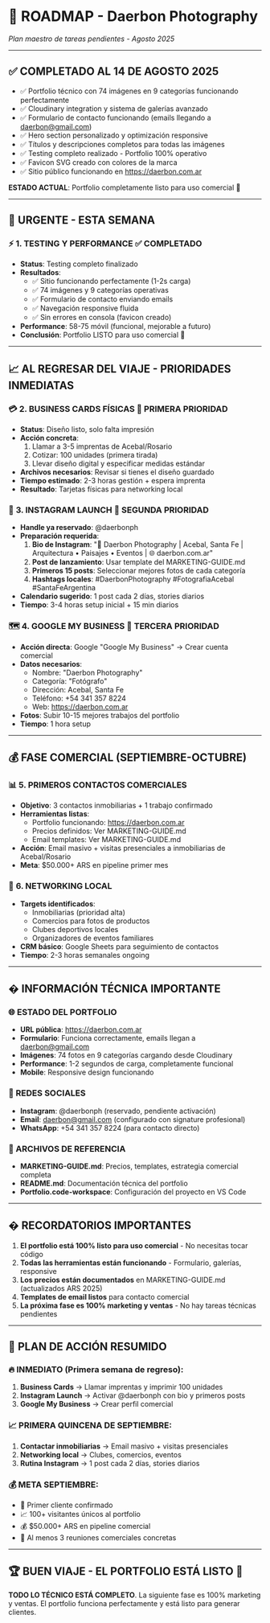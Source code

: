 # 🎯 ROADMAP - Daerbon Photography

*Plan maestro de tareas pendientes - Agosto 2025*

---

## ✅ **COMPLETADO AL 14 DE AGOSTO 2025**
- ✅ Portfolio técnico con 74 imágenes en 9 categorías funcionando perfectamente
- ✅ Cloudinary integration y sistema de galerías avanzado  
- ✅ Formulario de contacto funcionando (emails llegando a daerbon@gmail.com)
- ✅ Hero section personalizado y optimización responsive
- ✅ Títulos y descripciones completos para todas las imágenes
- ✅ Testing completo realizado - Portfolio 100% operativo
- ✅ Favicon SVG creado con colores de la marca
- ✅ Sitio público funcionando en https://daerbon.com.ar

**ESTADO ACTUAL**: Portfolio completamente listo para uso comercial 🚀

---

## 🚨 **URGENTE - ESTA SEMANA**

### ⚡ **1. TESTING Y PERFORMANCE** ✅ COMPLETADO
- **Status**: Testing completo finalizado
- **Resultados**:
  - ✅ Sitio funcionando perfectamente (1-2s carga)
  - ✅ 74 imágenes y 9 categorías operativas
  - ✅ Formulario de contacto enviando emails
  - ✅ Navegación responsive fluida
  - ✅ Sin errores en consola (favicon creado)
- **Performance**: 58-75 móvil (funcional, mejorable a futuro)
- **Conclusión**: Portfolio LISTO para uso comercial 🚀

---

## 📈 **AL REGRESAR DEL VIAJE - PRIORIDADES INMEDIATAS**

### 💳 **2. BUSINESS CARDS FÍSICAS** 🎯 PRIMERA PRIORIDAD
- **Status**: Diseño listo, solo falta impresión
- **Acción concreta**:
  1. Llamar a 3-5 imprentas de Acebal/Rosario
  2. Cotizar: 100 unidades (primera tirada)
  3. Llevar diseño digital y especificar medidas estándar
- **Archivos necesarios**: Revisar si tienes el diseño guardado
- **Tiempo estimado**: 2-3 horas gestión + espera imprenta
- **Resultado**: Tarjetas físicas para networking local

### 📱 **3. INSTAGRAM LAUNCH** 🎯 SEGUNDA PRIORIDAD  
- **Handle ya reservado**: @daerbonph
- **Preparación requerida**:
  1. **Bio de Instagram**: "📸 Daerbon Photography | Acebal, Santa Fe | Arquitectura • Paisajes • Eventos | 🌐 daerbon.com.ar"
  2. **Post de lanzamiento**: Usar template del MARKETING-GUIDE.md
  3. **Primeros 15 posts**: Seleccionar mejores fotos de cada categoría
  4. **Hashtags locales**: #DaerbonPhotography #FotografiaAcebal #SantaFeArgentina
- **Calendario sugerido**: 1 post cada 2 días, stories diarios
- **Tiempo**: 3-4 horas setup inicial + 15 min diarios

### 🗺️ **4. GOOGLE MY BUSINESS** 🎯 TERCERA PRIORIDAD
- **Acción directa**: Google "Google My Business" → Crear cuenta comercial
- **Datos necesarios**:
  - Nombre: "Daerbon Photography"  
  - Categoría: "Fotógrafo"
  - Dirección: Acebal, Santa Fe
  - Teléfono: +54 341 357 8224
  - Web: https://daerbon.com.ar
- **Fotos**: Subir 10-15 mejores trabajos del portfolio
- **Tiempo**: 1 hora setup

---

## 💰 **FASE COMERCIAL (SEPTIEMBRE-OCTUBRE)**

### 📊 **5. PRIMEROS CONTACTOS COMERCIALES** 
- **Objetivo**: 3 contactos inmobiliarias + 1 trabajo confirmado
- **Herramientas listas**: 
  - Portfolio funcionando: https://daerbon.com.ar
  - Precios definidos: Ver MARKETING-GUIDE.md
  - Email templates: Ver MARKETING-GUIDE.md
- **Acción**: Email masivo + visitas presenciales a inmobiliarias de Acebal/Rosario
- **Meta**: $50.000+ ARS en pipeline primer mes

### 🎯 **6. NETWORKING LOCAL**
- **Targets identificados**:
  - Inmobiliarias (prioridad alta)
  - Comercios para fotos de productos  
  - Clubes deportivos locales
  - Organizadores de eventos familiares
- **CRM básico**: Google Sheets para seguimiento de contactos
- **Tiempo**: 2-3 horas semanales ongoing

---

## � **INFORMACIÓN TÉCNICA IMPORTANTE**

### **🌐 ESTADO DEL PORTFOLIO**
- **URL pública**: https://daerbon.com.ar
- **Formulario**: Funciona correctamente, emails llegan a daerbon@gmail.com
- **Imágenes**: 74 fotos en 9 categorías cargando desde Cloudinary
- **Performance**: 1-2 segundos de carga, completamente funcional
- **Mobile**: Responsive design funcionando

### **📱 REDES SOCIALES**
- **Instagram**: @daerbonph (reservado, pendiente activación)
- **Email**: daerbon@gmail.com (configurado con signature profesional)
- **WhatsApp**: +54 341 357 8224 (para contacto directo)

### **📄 ARCHIVOS DE REFERENCIA**
- **MARKETING-GUIDE.md**: Precios, templates, estrategia comercial completa
- **README.md**: Documentación técnica del portfolio
- **Portfolio.code-workspace**: Configuración del proyecto en VS Code

---

## � **RECORDATORIOS IMPORTANTES**

1. **El portfolio está 100% listo para uso comercial** - No necesitas tocar código
2. **Todas las herramientas están funcionando** - Formulario, galerías, responsive
3. **Los precios están documentados** en MARKETING-GUIDE.md (actualizados ARS 2025)
4. **Templates de email listos** para contacto comercial
5. **La próxima fase es 100% marketing y ventas** - No hay tareas técnicas pendientes

---

## 🎯 **PLAN DE ACCIÓN RESUMIDO**

### **🔥 INMEDIATO (Primera semana de regreso):**
1. **Business Cards** → Llamar imprentas y imprimir 100 unidades
2. **Instagram Launch** → Activar @daerbonph con bio y primeros posts
3. **Google My Business** → Crear perfil comercial

### **📈 PRIMERA QUINCENA DE SEPTIEMBRE:**
1. **Contactar inmobiliarias** → Email masivo + visitas presenciales  
2. **Networking local** → Clubes, comercios, eventos
3. **Rutina Instagram** → 1 post cada 2 días, stories diarios

### **💰 META SEPTIEMBRE:**
- 🎯 Primer cliente confirmado
- 📈 100+ visitantes únicos al portfolio
- 💰 $50.000+ ARS en pipeline comercial
- 🌟 Al menos 3 reuniones comerciales concretas

---

## 🏆 **BUEN VIAJE - EL PORTFOLIO ESTÁ LISTO** 🚀

**TODO LO TÉCNICO ESTÁ COMPLETO**. La siguiente fase es 100% marketing y ventas.
El portfolio funciona perfectamente y está listo para generar clientes.
